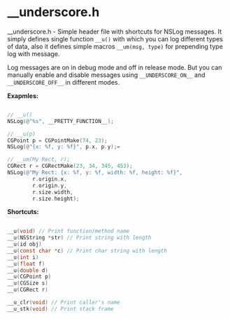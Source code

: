 __underscore.h
======

__underscore.h - Simple header file with shortcuts for NSLog messages. It simply defines single function ```__u()``` with which you can log different types of data, also it defines simple macros ```__um(msg, type)``` for prepending type log with message.

Log messages are on in debug mode and off in release mode. But you can manually enable and disable messages using ```__UNDERSCORE_ON__``` and ```__UNDERSCORE_OFF__``` in different modes.


**Exapmles:**


```objective-c

// __u()
NSLog(@"%s", __PRETTY_FUNCTION__); 

// __u(p)
CGPoint p = CGPointMake(74, 23);
NSLog(@"{x: %f, y: %f}", p.x, p.y);=

// __um(My Rect, r);
CGRect r = CGRectMake(23, 34, 345, 453);
NSLog(@"My Rect: {x: %f, y: %f, width: %f, height: %f}", 
        r.origin.x, 
        r.origin.y,
        r.size.width,
        r.size.height);
```

**Shortcuts:**


```objective-c
    
__u(void) // Print function/method name
__u(NSString *str) // Print string with length
__u(id obj)
__u(const char *c) // Print char string with length
__u(int i)
__u(float f)
__u(double d)
__u(CGPoint p)
__u(CGSize s)
__u(CGRect r)

__u_clr(void) // Print caller's name
__u_stk(void) // Print stack frame
    
```   